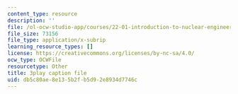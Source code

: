```yaml
---
content_type: resource
description: ''
file: /ol-ocw-studio-app/courses/22-01-introduction-to-nuclear-engineering-and-ionizing-radiation-fall-2016/db5c80ae8e135b2fb5d92e8934d7746c_qAVtgc3I6ig.vtt
file_size: 73156
file_type: application/x-subrip
learning_resource_types: []
license: https://creativecommons.org/licenses/by-nc-sa/4.0/
ocw_type: OCWFile
resourcetype: Other
title: 3play caption file
uid: db5c80ae-8e13-5b2f-b5d9-2e8934d7746c
---
```

